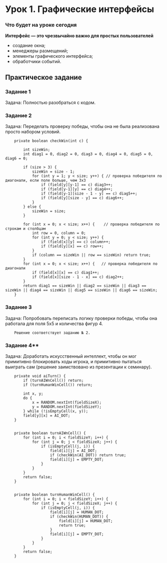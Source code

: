 
# Урок 1. Графические интерфейсы


### Что будет на уроке сегодня
**Интерфейс — это чрезвычайно важно для простых пользователей**

- создание окна;
- менеджеры размещений;
- элементы графического интерфейса;
- обработчики событий.

## Практическое задание

### Задание 1 

Задача: Полностью разобраться с кодом.


### Задание 2 

Задача: Переделать проверку победы, чтобы она не была реализована просто набором условий.

```
    private boolean checkWin(int c) {

        int sizeWin;
        int diag1 = 0, diag2 = 0, diag3 = 0, diag4 = 0, diag5 = 0, diag6 = 0;

        if (size > 3) {
            sizeWin = size - 1;
            for (int y = 1; y < size; y++) { // проверка победителя по диагонали, если поле больше, чем 3х3
                if (field[y][y-1] == c) diag3++;
                if (field[y-1][y] == c) diag4++;
                if (field[y-1][size - 1 - y] == c) diag5++;
                if (field[y][size - y] == c) diag6++;
            }
        } else {
            sizeWin = size;
        }

        for (int x = 0; x < size; x++) {    // проверка победителя по строкам и столбцам
            int row = 0, column = 0;
            for (int y = 0; y < size; y++) {
                if (field[x][y] == c) column++;
                if (field[y][x] == c) row++;
            }
            if (column == sizeWin || row == sizeWin) return true;
        }
        for (int x = 0; x < size; x++) {   // проверка победителя по диагонали
            if (field[x][x] == c) diag1++;
            if (field[x][size - 1 - x] == c) diag2++;
        }
        return diag1 == sizeWin || diag2 == sizeWin || diag3 == sizeWin || diag4 == sizeWin || diag5 == sizeWin || diag6 == sizeWin;
    }
```


### Задание 3 

Задача: Попробовать переписать логику проверки победы, чтобы она работала для поля 5х5 и количества фигур 4.

```
    Решение соответствует заданию № 2.
```

### Задание 4**

Задача: Доработать искусственный интеллект, чтобы он мог примитивно блокировать ходы игрока, и примитивно пытаться выиграть сам (решение заимствовано из презентации к семинару).

```
    private void aiTurn() {
        if (turnAIWnCell()) return;
        if (turnHumanWinCell()) return;

        int x, y;
        do {
            x = RANDOM.nextInt(fieldSizeX);
            y = RANDOM.nextInt(fieldSizeY);
        } while (!isEmptyCell(x, y));
        field[y][x] = AI_DOT;
    }


    private boolean turnAIWnCell() {
        for (int i = 0; i < fieldSizeY; i++) {
            for (int j = 0; j < fieldSizeX; j++) {
                if (isEmptyCell(j, i)) {
                    field[i][j] = AI_DOT;
                    if (checkWin(AI_DOT)) return true;
                    field[i][j] = EMPTY_DOT;
                }
            }
        }
        return false;
    }


    private boolean turnHumanWinCell() {
        for (int i = 0; i < fieldSizeY; i++) {
            for (int j = 0; j < fieldSizeX; j++) {
                if (isEmptyCell(j, i)) {
                    field[i][j] = HUMAN_DOT;
                    if (checkWin(HUMAN_DOT)) {
                        field[i][j] = HUMAN_DOT;
                        return true;
                    }
                    field[i][j] = EMPTY_DOT;
                }
            }
        }
        return false;
    }
```